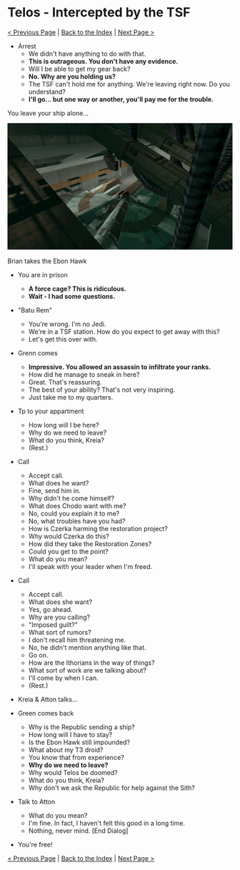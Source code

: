 # Telos - Intercepted by the TSF

[< Previous Page](../02_Peragus/10_Peragus.md) |
[Back to the Index](../index.md) |
[Next Page >](./02_Telos.md)

- Arrest
    - We didn't have anything to do with that.
    - **This is outrageous. You don't have any evidence.**
    - Will I be able to get my gear back?
    - **No. Why are you holding us?**
    - The TSF can't hold me for anything. We're leaving right now. Do you understand?
    - **I'll go... but one way or another, you'll pay me for the trouble.**

You leave your ship alone...

![2025051813190200-09283F1FC0B01C5416AE2622190758FC.jpg](img/01_Telos/2025051813190200-09283F1FC0B01C5416AE2622190758FC.jpg)

Brian takes the Ebon Hawk

- You are in prison
    - **A force cage? This is ridiculous.**
    - **Wait - I had some questions.**
- "Batu Rem"
    - You're wrong. I'm no Jedi.
    - We're in a TSF station. How do you expect to get away with this?
    - Let's get this over with.
- Grenn comes
    - **Impressive. You allowed an assassin to infiltrate your ranks.**
    - How did he manage to sneak in here?
    - Great. That's reassuring.
    - The best of your ability? That's not very inspiring.
    - Just take me to my quarters.


- Tp to your appartment
    - How long will I be here?
    - Why do we need to leave?
    - What do you think, Kreia?
    - (Rest.)
- Call
    - Accept call.
    - What does he want?
    - Fine, send him in.
    - Why didn't he come himself?
    - What does Chodo want with me?
    - No, could you explain it to me?
    - No, what troubles have you had?
    - How is Czerka harming the restoration project?
    - Why would Czerka do this?
    - How did they take the Restoration Zones?
    - Could you get to the point?
    - What do you mean?
    - I'll speak with your leader when I'm freed.



- Call
    - Accept call.
    - What does she want?
    - Yes, go ahead.
    - Why are you calling?
    - "Imposed guilt?"
    - What sort of rumors?
    - I don't recall him threatening me.
    - No, he didn't mention anything like that.
    - Go on.
    - How are the Ithorians in the way of things?
    - What sort of work are we talking about?
    - I'll come by when I can.
    - (Rest.)



- Kreia & Atton talks...
- Green comes back
    - Why is the Republic sending a ship?
    - How long will I have to stay?
    - Is the Ebon Hawk still impounded?
    - What about my T3 droid?
    - You know that from experience?
    - **Why do we need to leave?**
    - Why would Telos be doomed?
    - What do you think, Kreia?
    - Why don't we ask the Republic for help against the Sith?
- Talk to Atton
    - What do you mean?
    - I'm fine. In fact, I haven't felt this good in a long time.
    - Nothing, never mind. [End Dialog]
- You're free!

[< Previous Page](../02_Peragus/10_Peragus.md) |
[Back to the Index](../index.md) |
[Next Page >](./02_Telos.md)
